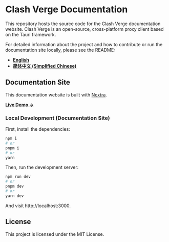 # Clash Verge Documentation

This repository hosts the source code for the Clash Verge documentation website. Clash Verge is an open-source, cross-platform proxy client based on the Tauri framework.

For detailed information about the project and how to contribute or run the documentation site locally, please see the README:

- [**English**](./README.en-US.md)
- [**简体中文 (Simplified Chinese)**](./README.zh-CN.md)

## Documentation Site

This documentation website is built with [Nextra](https://nextra.site).

[**Live Demo →**](https://clash-verge.org/)

### Local Development (Documentation Site)

First, install the dependencies:
```bash
npm i
# or
pnpm i
# or
yarn
```

Then, run the development server:
```bash
npm run dev
# or
pnpm dev
# or
yarn dev
```
And visit http://localhost:3000.

## License

This project is licensed under the MIT License. 